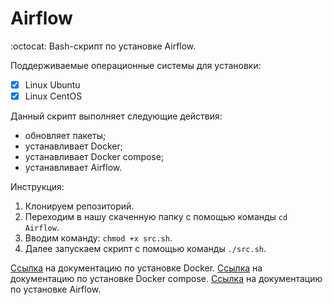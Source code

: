 # Airflow
:octocat: Bash-скрипт по установке Airflow.

Поддерживаемые операционные системы для установки:
- [x] Linux Ubuntu
- [x] Linux CentOS

Данный скрипт выполняет следующие действия:
- обновляет пакеты;
- устанавливает Docker;
- устанавливает Docker compose;
- устанавливает Airflow.

Инструкция:
1) Клонируем репозиторий.
2) Переходим в нашу скаченную папку с помощью команды `cd Airflow`.
3) Вводим команду: `chmod +x src.sh`.
4) Далее запускаем скрипт с помощью команды `./src.sh`.

[Ссылка](https://docs.docker.com/engine/install/) на документацию по установке Docker.
[Ссылка](https://docs.docker.com/compose/install/) на документацию по установке Docker compose.
[Ссылка](https://airflow.apache.org/docs/apache-airflow/stable/howto/docker-compose/index.html) на документацию по установке Airflow.
